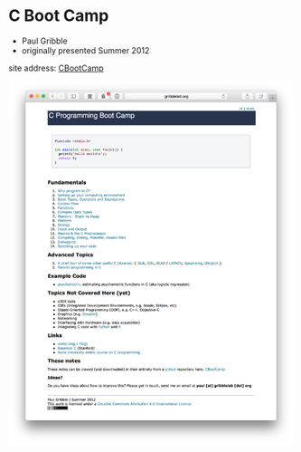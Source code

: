 # C Boot Camp

- Paul Gribble
- originally presented Summer 2012

site address: [CBootCamp](http://www.gribblelab.org/CBootcamp/index.html)

![screenshot](screenshot.png)